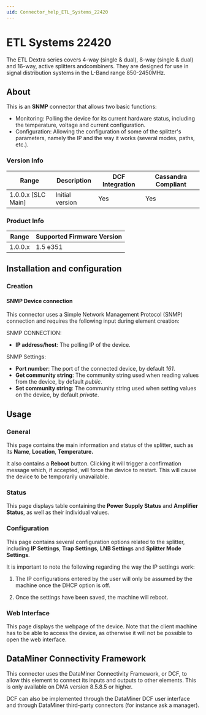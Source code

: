 ```yaml
---
uid: Connector_help_ETL_Systems_22420
---
```


# ETL Systems 22420

The ETL Dextra series covers 4-way (single & dual), 8-way (single & dual) and 16-way, active splitters andcombiners. They are designed for use in signal distribution systems in the L-Band range 850-2450MHz.


## About

This is an **SNMP** connector that allows two basic functions:

- Monitoring: Polling the device for its current hardware status, including the temperature, voltage and current configuration.
- Configuration: Allowing the configuration of some of the splitter's parameters, namely the IP and the way it works (several modes, paths, etc.).

### Version Info

| Range | Description | DCF Integration | Cassandra Compliant |
|----------------------|-----------------|---------------------|-------------------------|
| 1.0.0.x \[SLC Main\] | Initial version | Yes                 | Yes                     |

### Product Info

| Range | Supported Firmware Version |
|------------------|-----------------------------|
| 1.0.0.x          | 1.5 e351                    |

## Installation and configuration

### Creation

#### SNMP Device connection

This connector uses a Simple Network Management Protocol (SNMP) connection and requires the following input during element creation:

SNMP CONNECTION:

- **IP address/host**: The polling IP of the device.

SNMP Settings:

- **Port number**: The port of the connected device, by default *161*.
- **Get community string**: The community string used when reading values from the device, by default *public*.
- **Set community string**: The community string used when setting values on the device, by default *private*.

## Usage

### General

This page contains the main information and status of the splitter, such as its **Name**, **Location**, **Temperature.**

It also contains a **Reboot** button. Clicking it will trigger a confirmation message which, if accepted, will force the device to restart. This will cause the device to be temporarily unavailable.

### Status

This page displays table containing the **Power Supply Status** and **Amplifier Status**, as well as their individual values.

### Configuration

This page contains several configuration options related to the splitter, including **IP Settings**, **Trap Settings**, **LNB Setting**s and **Splitter Mode Settings**.

It is important to note the following regarding the way the IP settings work:

1. The IP configurations entered by the user will only be assumed by the machine once the DHCP option is off.

1. Once the settings have been saved, the machine will reboot.

### Web Interface

This page displays the webpage of the device. Note that the client machine has to be able to access the device, as otherwise it will not be possible to open the web interface.

## DataMiner Connectivity Framework

This connector uses the DataMiner Connectivity Framework, or DCF, to allow this element to connect its inputs and outputs to other elements. This is only available on DMA version 8.5.8.5 or higher.

DCF can also be implemented through the DataMiner DCF user interface and through DataMiner third-party connectors (for instance ask a manager).
